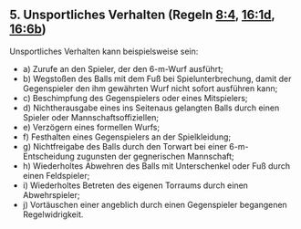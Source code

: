 ## 5. Unsportliches Verhalten (Regeln [8:4](#8:4), [16:1d](#16:1), [16:6b](#16:6))

Unsportliches Verhalten kann beispielsweise sein:
- a) Zurufe an den Spieler, der den 6-m-Wurf ausführt;
- b) Wegstoßen des Balls mit dem Fuß bei Spielunterbrechung, damit der Gegenspieler den ihm gewährten Wurf nicht sofort ausführen kann;
- c) Beschimpfung des Gegenspielers oder eines Mitspielers;
- d) Nichtherausgabe eines ins Seitenaus gelangten Balls durch einen Spieler oder Mannschaftsoffiziellen;
- e) Verzögern eines formellen Wurfs;
- f) Festhalten eines Gegenspielers an der Spielkleidung;
- g) Nichtfreigabe des Balls durch den Torwart bei einer 6-m-Entscheidung zugunsten der gegnerischen Mannschaft;
- h) Wiederholtes Abwehren des Balls mit Unterschenkel oder Fuß durch einen Feldspieler;
- i) Wiederholtes Betreten des eigenen Torraums durch einen Abwehrspieler;
- j) Vortäuschen einer angeblich durch einen Gegenspieler begangenen Regelwidrigkeit.
